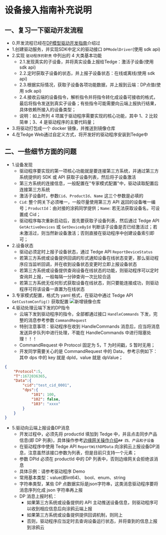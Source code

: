 # 设备接入指南补充说明

## 一、复习一下驱动开发流程
- 0.开发流程已经在[DP模型驱动开发指南](./developdp.md)介绍过
- 1.创建驱动服务，并实现SDK中定义的驱动接口 `DPModelDriver`(使用 sdk api)
- 2.实现 `驱动程序的职责` 中列出的 4 大类基本功能
    - 2.1.发现真实的子设备，并将真实设备上报给Tedge：激活子设备(使用 sdk api)
    - 2.2.定时获取子设备的状态，并上报子设备状态：在线或离线(使用 sdk api)
    - 2.3.根据实际情况，获取子设备各项功能数据，并上报到云端：DP点值(使用 sdk api)
    - 2.4.接收云端的设备指令，解析指令并将指令转化成设备可接收的格式，最后将指令发送到真实子设备；有些指令可能需要向云端上报执行结果，具体依赖所接入的设备类型；
    - 说明：如上所列 4 项属于驱动程序需要实现的核心功能，其中 1、2 比较简单；3、4 是驱动程序的主要代码量； 
- 3.将驱动打包成一个 docker 镜像，并推送到镜像仓库
- 4.在Tedge Web通过自定义方式，将开发好的驱动程序安装到Tedge中

## 二、一些细节方面的问题
- 1.设备发现
    - 驱动程序要实现的第一项核心功能就是要连接第三方系统，并通过第三方系统提供的 SDK 或 API 获取子设备列表，然后将子设备激活
    - 第三方系统的连接信息，一般配置在"专家模式配置"中，驱动读取配置后连接第三方系统
    - 激活子设备时，参数`Cid`、`ProductId`、`Name` 这三个参数是必填的
    - `Cid`: 整个网关下必须唯一，一般尽量使用第三方 API 返回的设备唯一编号；`ProductId`：由对接的涂鸦同学提供；`Name`: 若无法获取设备名，可设置成 Cid；
    - 驱动程序每次重新启动后，首先要获取子设备列表，然后通过 Tedge API `GetActiveDevices` 或 `GetDeviceById` 判断该子设备是否已经激活过；若未激活过，则当然新设备激活；否则直接在驱动程序中创建设备索引即可；
- 2.设备状态
    - 驱动必须定时上报子设备状态，通过 Tedge API `ReportDeviceStatus`
    - 若第三方系统或设备提供回调的形式通知设备在线状态变更，那么驱动程序应当监听回调，并在收到设备状态变更时立即上报设备状态
    - 若第三方系统或设备提供查询设备在线状态的功能，则驱动程序可以定时查询并上报，一般每隔一分钟查询一次比较合适
    - 若第三方系统无任何形式获取设备在线状态，则只要能连接成功，则驱动程序可将该设备一直置为在线状态
- 3.专家模式配置，格式为 yaml 格式，在驱动中通过 Tedge API `GetCustomConfig()` 获取配置
    ![新增镜像仓库](../images/专家配置.png)
- 4.驱动处理云端下发的DP指令
    - 云端下发到驱动程序的指令，全部都通过接口 `HandleCommands` 下发，完整的消息参考参数 `CommandRequest`
    - 特别注意事项：驱动程序在收到 HandleCommands 消息后，应当将消息发送异步队列中进行处理，不能在 HandleCommands 中进行阻塞处理！！！
    - CommandRequest 中 Protocol 固定为 5，T 为时间戳，S 暂时无用；
    - 开发同学需要关心的是 CommandRequest 中的 Data，参考示例如下：其中 dps 中的 key 就是 dpId，value 就是 dpValue；
```json
{
    "Protocol":5,
    "T":1672036365,
    "Data":{
        "cid":"test_cid_0001",
        "dps":{
            "101": 100,
            "102": false,
            "103": "xxxx"
        }
    }
}
```
- 5.驱动向云端上报设备DP消息
    - 开发过程中，必须先将 productId 填加到 Tedge 中，并且点击同步产品信息(即 DP 列表)，具体操作参考[边缘网关操作介绍](./tedgeweb.md)`## 四、产品和子设备`
    - 在驱动程序中使用 Tedge API `ReportWithDPData` 向涂鸦云上报设备DP消息，注意虽然该接口参数为列表，但是目前只支持一个元素；
    - 参数 DPId 必须在 productId 中的 DP 列表中，否则边缘网关会拒绝该消息
    - 具体示例：请参考驱动程序 Demo
    - 常用基本类型：value(即int64)、 bool、enum、string
    - 字符串类型，某些 DP 点数据实际是json字符串，这类消息驱动程序要将消息序列化成 json 字符串再上报
    -  DP 消息上报时机：
        - 如果第三方系统或设备提供的 API 主动推送设备信息，则驱动程序可以收到相应信息后向涂鸦云端上报
        - 如果第三方系统或设备提供提供回调机制，则同上
        - 否则，驱动程序应当定时去查询设备运行状态，并将查到的信息上报到涂鸦云
